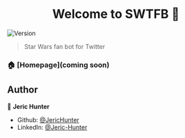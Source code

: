 <h1 align="center">Welcome to SWTFB 👋</h1>
<p>
  <img alt="Version" src="https://img.shields.io/badge/version-1.0-blue.svg?cacheSeconds=2592000" />
</p>

> Star Wars fan bot for Twitter

### 🏠 [Homepage](coming soon)

## Author

👤 **Jeric Hunter**

* Github: [@JericHunter](https://github.com/JericHunter)
* LinkedIn: [@Jeric-Hunter](https://linkedin.com/in/Jeric-Hunter)
